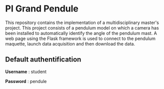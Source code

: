 # PI Grand Pendule
This repository contains the implementation of a multidisciplinary master's project. This project consists of a pendulum model on which a camera has been installed to automatically identify the angle of the pendulum mast. A web page using the Flask framework is used to connect to the pendulum maquette, launch data acquisition and then download the data.

## Default authentification
**Username** : student

**Password** : pendule
